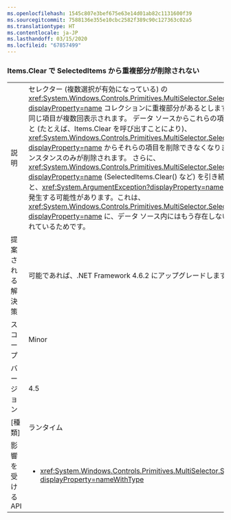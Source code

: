 ```yaml
---
ms.openlocfilehash: 1545c807e3bef675e63e14d01ab82c1131600f39
ms.sourcegitcommit: 7588136e355e10cbc2582f389c90c127363c02a5
ms.translationtype: HT
ms.contentlocale: ja-JP
ms.lasthandoff: 03/15/2020
ms.locfileid: "67857499"
---
```

### <a name="itemsclear-does-not-remove-duplicates-from-selecteditems"></a>Items.Clear で SelectedItems から重複部分が削除されない

|   |   |
|---|---|
|説明|セレクター (複数選択が有効になっている) の <xref:System.Windows.Controls.Primitives.MultiSelector.SelectedItems?displayProperty=name> コレクションに重複部分があるとします。その場合、同じ項目が複数回表示されます。  データ ソースからこれらの項目を削除すると (たとえば、Items.Clear を呼び出すことにより)、<xref:System.Windows.Controls.Primitives.MultiSelector.SelectedItems?displayProperty=name> からそれらの項目を削除できなくなります。最初のインスタンスのみが削除されます。 さらに、<xref:System.Windows.Controls.Primitives.MultiSelector.SelectedItems?displayProperty=name> (SelectedItems.Clear() など) を引き続き使用すると、<xref:System.ArgumentException?displayProperty=name> などの問題が発生する可能性があります。これは、<xref:System.Windows.Controls.Primitives.MultiSelector.SelectedItems?displayProperty=name> に、データ ソース内にはもう存在しない項目が含まれているためです。|
|提案される解決策|可能であれば、.NET Framework 4.6.2 にアップグレードします。|
|スコープ|Minor|
|バージョン|4.5|
|[種類]|ランタイム|
|影響を受ける API|<ul><li><xref:System.Windows.Controls.Primitives.MultiSelector.SelectedItems?displayProperty=nameWithType></li></ul>|
